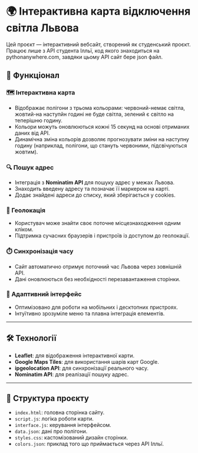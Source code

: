 # 🌍 Інтерактивна карта відключення світла Львова

Цей проєкт — інтерактивний вебсайт, створений як студенський проєкт. Працює лише з API студента Ілльї, код якого знаходиться на pythonanywhere.com, завдяки цьому API сайт бере json файл.

## 🚀 Функціонал

### 🗺️ Інтерактивна карта
- Відображає полігони з трьома кольорами: червоний-немає світла, жовтий-на наступйн годині не буде світла, зелений є світло на теперішню годину.
- Кольори можуть оновлюються кожні 15 секунд на основі отриманих даних від API.
- Динамічна зміна кольорів дозволяє прогнозувати зміни на наступну годину (наприклад, полігони, що стануть червоними, підсвічуються жовтим).

### 🔍 Пошук адрес
- Інтеграція з **Nominatim API** для пошуку адрес у межах Львова.
- Знаходить введену адресу та позначає її маркером на карті.
- Додає знайдені адреси до списку, який зберігається у cookies.

### 📍 Геолокація
- Користувач може знайти своє поточне місцезнаходження одним кліком.
- Підтримка сучасних браузерів і пристроїв із доступом до геолокації.

### ⏱️ Синхронізація часу
- Сайт автоматично отримує поточний час Львова через зовнішній API.
- Дані оновлюються без необхідності перезавантаження сторінки.

### 📱 Адаптивний інтерфейс
- Оптимізовано для роботи на мобільних і десктопних пристроях.
- Інтуїтивно зрозуміле меню та плавна інтеграція елементів.

---

## 🛠️ Технології

- **Leaflet**: для відображення інтерактивної карти.
- **Google Maps Tiles**: для використання шарів карт Google.
- **ipgeolocation API**: для синхронізації реального часу.
- **Nominatim API**: для реалізації пошуку адрес.

---

## 📂 Структура проєкту

- `index.html`: головна сторінка сайту.
- `script.js`: логіка роботи карти.
- `interface.js`: керування інтерфейсом.
- `data.json`: дані про полігони.
- `styles.css`: кастомізований дизайн сторінки.
- `colors.json`: приклад того що приймається через API Ілльї.
